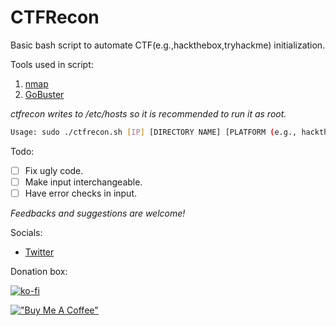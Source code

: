 # CTFRecon

Basic bash script to automate CTF(e.g.,hackthebox,tryhackme) initialization.

Tools used in script:

1. [nmap](https://nmap.org/)
2. [GoBuster](https://github.com/OJ/gobuster)

*ctfrecon writes to /etc/hosts so it is recommended to run it as root.*

```bash
Usage: sudo ./ctfrecon.sh [IP] [DIRECTORY NAME] [PLATFORM (e.g., hackthebox,thm)] [WORDLIST]
```

Todo:

- [ ] Fix ugly code.
- [ ] Make input interchangeable.
- [ ] Have error checks in input.

*Feedbacks and suggestions are welcome!*

Socials:

- [Twitter](https://twitter.com/hambyhaxx)

Donation box:

[![ko-fi](https://ko-fi.com/img/githubbutton_sm.svg)](https://ko-fi.com/hambyhaxx)

[!["Buy Me A Coffee"](https://www.buymeacoffee.com/assets/img/custom_images/orange_img.png)](https://www.buymeacoffee.com/hambyhaxx)

